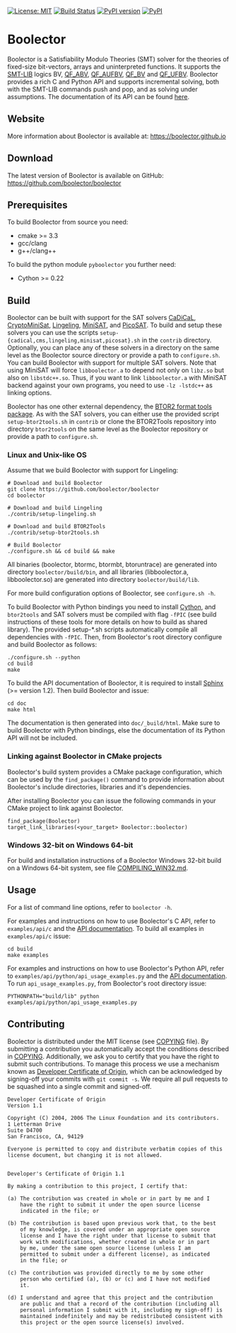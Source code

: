 [![License: MIT](https://img.shields.io/badge/License-MIT-yellow.svg)](https://opensource.org/licenses/MIT)
[![Build Status](https://dev.azure.com/Boolector/Boolector/_apis/build/status/Boolector.boolector?branchName=master)](https://dev.azure.com/Boolector/Boolector/_build/latest?definitionId=1&branchName=master)
[![PyPI version](https://badge.fury.io/py/pyboolector.svg)](https://badge.fury.io/py/pyboolector)
[![PyPI](https://img.shields.io/pypi/dm/pyboolector.svg?label=PyPI%20downloads)](https://pypi.org/project/pyboolector/)
# Boolector

Boolector is a Satisfiability Modulo Theories (SMT) solver for the theories
of fixed-size bit-vectors, arrays and uninterpreted functions.
It supports the [SMT-LIB](http://www.smt-lib.org) logics
BV,
[QF_ABV](http://smtlib.cs.uiowa.edu/logics-all.shtml#QF_ABV),
[QF_AUFBV](http://smtlib.cs.uiowa.edu/logics-all.shtml#QF_AUFBV),
[QF_BV](http://smtlib.cs.uiowa.edu/logics-all.shtml#QF_BV) and
[QF_UFBV](http://smtlib.cs.uiowa.edu/logics-all.shtml#QF_UFBV).
Boolector provides a rich C and Python API and supports incremental solving,
both with the SMT-LIB commands push and pop, and as solving under assumptions.
The documentation of its API can be found
[here](https://boolector.github.io/docs).


## Website

More information about Boolector is available at: https://boolector.github.io

## Download

The latest version of Boolector is available on GitHub:
https://github.com/boolector/boolector


## Prerequisites

To build Boolector from source you need:
  * cmake >= 3.3
  * gcc/clang
  * g++/clang++

To build the python module `pyboolector` you further need:
  * Cython >= 0.22


## Build

Boolector can be built with support for the SAT solvers
[CaDiCaL](https://github.com/arminbiere/cadical),
[CryptoMiniSat](https://github.com/msoos/cryptominisat),
[Lingeling](http://fmv.jku.at/lingeling),
[MiniSAT](https://github.com/niklasso/minisat), and
[PicoSAT](http://fmv.jku.at/picosat).
To build and setup these solvers you can use the scripts
`setup-{cadical,cms,lingeling,minisat,picosat}.sh` in the `contrib` directory.
Optionally, you can place any of these solvers in a directory on the same level
as the Boolector source directory or provide a path to `configure.sh`.
You can build Boolector with support for
multiple SAT solvers.
Note that using MiniSAT will force `libboolector.a` to depend not only on
`libz.so` but also on `libstdc++.so`. Thus, if you want to link
`libboolector.a` with MiniSAT backend against your own programs,
you need to use `-lz -lstdc++` as linking options.

Boolector has one other external dependency,
the [BTOR2 format tools package](https://github.com/boolector/btor2tools).
As with the SAT solvers, you can either use the provided script
`setup-btor2tools.sh` in `contrib` or clone the BTOR2Tools repository into
directory `btor2tools` on the same level as the Boolector repository or
provide a path to `configure.sh`.

### Linux and Unix-like OS

Assume that we build Boolector with support for Lingeling:
```
# Download and build Boolector
git clone https://github.com/boolector/boolector
cd boolector

# Download and build Lingeling
./contrib/setup-lingeling.sh

# Download and build BTOR2Tools
./contrib/setup-btor2tools.sh

# Build Boolector
./configure.sh && cd build && make
```

All binaries (boolector, btormc, btormbt, btoruntrace) are generated into
directory `boolector/build/bin`,
and all libraries (libboolector.a, libboolector.so) are generated into
directory `boolector/build/lib`.

For more build configuration options of Boolector, see `configure.sh -h`.

To build Boolector with Python bindings you need to install
[Cython](http://cython.org/),
and `btor2tools` and SAT solvers must be compiled with flag `-fPIC`
(see build instructions of these tools for more details on how to build as
shared library). The provided setup-\*.sh scripts automatically compile all
dependencies with `-fPIC`.
Then, from Boolector's root directory configure and build Boolector as follows:
```
./configure.sh --python
cd build
make
```

To build the API documentation of Boolector, it is required to install
[Sphinx](http://www.sphinx-doc.org) (>= version 1.2).
Then build Boolector and issue:
```
cd doc
make html
```
The documentation is then generated into `doc/_build/html`.
Make sure to build Boolector with Python bindings, else the documentation of
its Python API will not be included.

### Linking against Boolector in CMake projects

Boolector's build system provides a CMake package configuration, which can be
used by the `find_package()` command to provide information about Boolector's
include directories, libraries and it's dependencies.

After installing Boolector you can issue the following commands in your CMake
project to link against Boolector.
```
find_package(Boolector)
target_link_libraries(<your_target> Boolector::boolector)
```

### Windows 32-bit on Windows 64-bit

For build and installation instructions of a Boolector Windows 32-bit build
on a Windows 64-bit system, see file [COMPILING_WIN32.md](
    https://github.com/Boolector/boolector/blob/master/COMPILING_WIN32.md).

## Usage

For a list of command line options, refer to `boolector -h`.

For examples and instructions on how to use Boolector's C API, refer to
`examples/api/c` and the [API documentation](https://boolector.github.io/docs).
To build all examples in `examples/api/c` issue:
```
cd build
make examples
```

For examples and instructions on how to use Boolector's Python API, refer to
`examples/api/python/api_usage_examples.py`
and the [API documentation](https://boolector.github.io/docs).  
To run `api_usage_examples.py`, from Boolector's root directory issue:
```
PYTHONPATH="build/lib" python examples/api/python/api_usage_examples.py
```

## Contributing

Boolector is distributed under the MIT license
(see [COPYING](https://github.com/Boolector/boolector/blob/master/COPYING)
file).
By submitting a contribution you automatically accept the conditions described
in [COPYING](https://github.com/Boolector/boolector/blob/master/COPYING).
Additionally, we ask you to certify that you have the right to submit such
contributions.
To manage this process we use a mechanism known as
[Developer Certificate of Origin](https://developercertificate.org), which
can be acknowledged by signing-off your commits with `git commit -s`.
We require all pull requests to be squashed into a single commit and
signed-off.


```
Developer Certificate of Origin
Version 1.1

Copyright (C) 2004, 2006 The Linux Foundation and its contributors.
1 Letterman Drive
Suite D4700
San Francisco, CA, 94129

Everyone is permitted to copy and distribute verbatim copies of this
license document, but changing it is not allowed.


Developer's Certificate of Origin 1.1

By making a contribution to this project, I certify that:

(a) The contribution was created in whole or in part by me and I
    have the right to submit it under the open source license
    indicated in the file; or

(b) The contribution is based upon previous work that, to the best
    of my knowledge, is covered under an appropriate open source
    license and I have the right under that license to submit that
    work with modifications, whether created in whole or in part
    by me, under the same open source license (unless I am
    permitted to submit under a different license), as indicated
    in the file; or

(c) The contribution was provided directly to me by some other
    person who certified (a), (b) or (c) and I have not modified
    it.

(d) I understand and agree that this project and the contribution
    are public and that a record of the contribution (including all
    personal information I submit with it, including my sign-off) is
    maintained indefinitely and may be redistributed consistent with
    this project or the open source license(s) involved.
```
